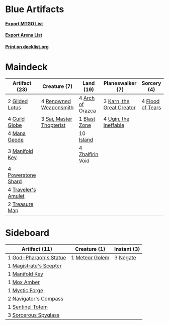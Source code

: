# Blue Artifacts

#### [Export MTGO List](../collection/Blue%20Artifacts/Blue%20Artifacts.txt)
#### [Export Arena List](../collection/Blue%20Artifacts/Blue%20Artifacts_arena.txt)
#### [Print on decklist.org](http://decklist.org/?deckmain=4%09Arch%20of%20Orazca%0A1%09Blast%20Zone%0A4%09Flood%20of%20Tears%0A2%09Gilded%20Lotus%0A4%09Guild%20Globe%0A10%09Island%0A3%09Karn,%20the%20Great%20Creator%0A4%09Mana%20Geode%0A3%09Manifold%20Key%0A4%09Powerstone%20Shard%0A4%09Renowned%20Weaponsmith%0A3%09Sai,%20Master%20Thopterist%0A4%09Traveler's%20Amulet%0A2%09Treasure%20Map%0A4%09Ugin,%20the%20Ineffable%0A4%09Zhalfirin%20Void&deckside=1%09God-Pharaoh's%20Statue%0A1%09Magistrate's%20Scepter%0A1%09Manifold%20Key%0A1%09Meteor%20Golem%0A1%09Mox%20Amber%0A1%09Mystic%20Forge%0A2%09Navigator's%20Compass%0A3%09Negate%0A1%09Sentinel%20Totem%0A3%09Sorcerous%20Spyglass)
# Maindeck

|                                        Artifact (23)                                         |                                           Creature (7)                                            |                                         Land (19)                                         |                                          Planeswalker (7)                                          |                                        Sorcery (4)                                        |
|----------------------------------------------------------------------------------------------|---------------------------------------------------------------------------------------------------|-------------------------------------------------------------------------------------------|----------------------------------------------------------------------------------------------------|-------------------------------------------------------------------------------------------|
|2 [Gilded Lotus](http://gatherer.wizards.com/Pages/Card/Details.aspx?multiverseid=443103)     |4 [Renowned Weaponsmith](http://gatherer.wizards.com/Pages/Card/Details.aspx?multiverseid=391905)  |4 [Arch of Orazca](http://gatherer.wizards.com/Pages/Card/Details.aspx?multiverseid=439849)|3 [Karn, the Great Creator](http://gatherer.wizards.com/Pages/Card/Details.aspx?multiverseid=460928)|4 [Flood of Tears](http://gatherer.wizards.com/Pages/Card/Details.aspx?multiverseid=466813)|
|4 [Guild Globe](http://gatherer.wizards.com/Pages/Card/Details.aspx?multiverseid=461166)      |3 [Sai, Master Thopterist](http://gatherer.wizards.com/Pages/Card/Details.aspx?multiverseid=447205)|1 [Blast Zone](http://gatherer.wizards.com/Pages/Card/Details.aspx?multiverseid=461171)    |4 [Ugin, the Ineffable](http://gatherer.wizards.com/Pages/Card/Details.aspx?multiverseid=460929)    |                                                                                           |
|4 [Mana Geode](http://gatherer.wizards.com/Pages/Card/Details.aspx?multiverseid=461168)       |                                                                                                   |10 [Island](http://gatherer.wizards.com/Pages/Card/Details.aspx?multiverseid=439857)       |                                                                                                    |                                                                                           |
|3 [Manifold Key](http://gatherer.wizards.com/Pages/Card/Details.aspx?multiverseid=466984)     |                                                                                                   |4 [Zhalfirin Void](http://gatherer.wizards.com/Pages/Card/Details.aspx?multiverseid=443137)|                                                                                                    |                                                                                           |
|4 [Powerstone Shard](http://gatherer.wizards.com/Pages/Card/Details.aspx?multiverseid=443115) |                                                                                                   |                                                                                           |                                                                                                    |                                                                                           |
|4 [Traveler's Amulet](http://gatherer.wizards.com/Pages/Card/Details.aspx?multiverseid=430856)|                                                                                                   |                                                                                           |                                                                                                    |                                                                                           |
|2 [Treasure Map](http://gatherer.wizards.com/Pages/Card/Details.aspx?multiverseid=435410)     |                                                                                                   |                                                                                           |                                                                                                    |                                                                                           |


# Sideboard

|                                          Artifact (11)                                          |                                      Creature (1)                                       |                                    Instant (3)                                    |
|-------------------------------------------------------------------------------------------------|-----------------------------------------------------------------------------------------|-----------------------------------------------------------------------------------|
|1 [God-Pharaoh's Statue](http://gatherer.wizards.com/Pages/Card/Details.aspx?multiverseid=461165)|1 [Meteor Golem](http://gatherer.wizards.com/Pages/Card/Details.aspx?multiverseid=447378)|3 [Negate](http://gatherer.wizards.com/Pages/Card/Details.aspx?multiverseid=423707)|
|1 [Magistrate's Scepter](http://gatherer.wizards.com/Pages/Card/Details.aspx?multiverseid=447375)|                                                                                         |                                                                                   |
|1 [Manifold Key](http://gatherer.wizards.com/Pages/Card/Details.aspx?multiverseid=466984)        |                                                                                         |                                                                                   |
|1 [Mox Amber](http://gatherer.wizards.com/Pages/Card/Details.aspx?multiverseid=443112)           |                                                                                         |                                                                                   |
|1 [Mystic Forge](http://gatherer.wizards.com/Pages/Card/Details.aspx?multiverseid=466987)        |                                                                                         |                                                                                   |
|2 [Navigator's Compass](http://gatherer.wizards.com/Pages/Card/Details.aspx?multiverseid=443113) |                                                                                         |                                                                                   |
|1 [Sentinel Totem](http://gatherer.wizards.com/Pages/Card/Details.aspx?multiverseid=435404)      |                                                                                         |                                                                                   |
|3 [Sorcerous Spyglass](http://gatherer.wizards.com/Pages/Card/Details.aspx?multiverseid=435407)  |                                                                                         |                                                                                   |

